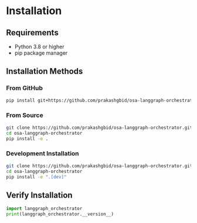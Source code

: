 # Installation

## Requirements

- Python 3.8 or higher
- pip package manager

## Installation Methods

### From GitHub

```bash
pip install git+https://github.com/prakashgbid/osa-langgraph-orchestrator.git
```

### From Source

```bash
git clone https://github.com/prakashgbid/osa-langgraph-orchestrator.git
cd osa-langgraph-orchestrator
pip install -e .
```

### Development Installation

```bash
git clone https://github.com/prakashgbid/osa-langgraph-orchestrator.git
cd osa-langgraph-orchestrator
pip install -e ".[dev]"
```

## Verify Installation

```python
import langgraph_orchestrator
print(langgraph_orchestrator.__version__)
```
